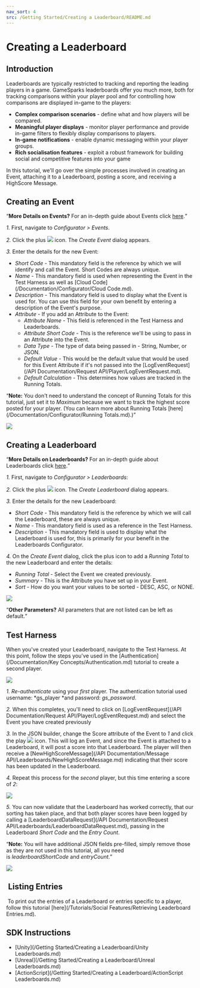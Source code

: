 ```yaml
---
nav_sort: 4
src: /Getting Started/Creating a Leaderboard/README.md
---
```


# Creating a Leaderboard

## Introduction


Leaderboards are typically restricted to tracking and reporting the leading players in a game. GameSparks leaderboards offer you much more, both for tracking comparisons within your player pool and for controlling how comparisons are displayed in-game to the players:
* **Complex comparison scenarios** - define what and how players will be compared.
* **Meaningful player displays** - monitor player performance and provide in-game filters to flexibly display comparisons to players.
* **In-game notifications** - enable dynamic messaging within your player groups.
* **Rich socialisation features** - exploit a robust framework for building social and competitive features into your game

In this tutorial, we'll go over the simple processes involved in creating an Event, attaching it to a Leaderboard, posting a score, and receiving a HighScore Message.

## Creating an Event

<q>**More Details on Events?** For an in-depth guide about Events click [here](/Documentation/Configurator/Events.md).</q>

*1.* First, navigate to *Configurator > Events*.

*2.* Click the plus ![](/img/fa/plus.png) icon. The *Create Event* dialog appears.

*3.* Enter the details for the new Event:

  * *Short Code* - This mandatory field is the reference by which we will identify and call the Event. Short Codes are always unique.
  * *Name* - This mandatory field is used when representing the Event in the Test Harness as well as [Cloud Code](/Documentation/Configurator/Cloud Code.md).
  * *Description* - This mandatory field is used to display what the Event is used for. You can use this field for your own benefit by entering a description of the Event's purpose.
  * *Attribute* - If you add an Attribute to the Event:
    * *Attribute Name* - This field is referenced in the Test Harness and Leaderboards.
    * *Attribute Short Code* - This is the reference we'll be using to pass in an Attribute into the Event.
    * *Data Type* - The type of data being passed in - String, Number, or JSON.
    * *Default Value* - This would be the default value that would be used for this Event Attribute if it's not passed into the [LogEventRequest](/API Documentation/Request API/Player/LogEventRequest.md).
    * *Default Calculation* - This determines how values are tracked in the Running Totals.

<q>**Note:** You don't need to understand the concept of Running Totals for this tutorial, just set it to *Maximum* because we want to track the highest score posted for your player. (You can learn more about Running Totals [here](/Documentation/Configurator/Running Totals.md).)</q>

![](img/CreatingALeaderboard/1.png)

## Creating a Leaderboard

<q>**More Details on Leaderboards?** For an in-depth guide about Leaderboards click [here](/Documentation/Configurator/Leaderboards.md).</q>

*1.* First, navigate to *Configurator > Leaderboards*:

*2.* Click the plus ![](/img/fa/plus.png) icon. The *Create Leaderboard* dialog appears.

*3.* Enter the details for the new Leaderboard: 
  * *Short Code* - This mandatory field is the reference by which we will call the Leaderboard, these are always unique.
  * *Name* - This mandatory field is used as a reference in the Test Harness.
  * *Description* - This mandatory field is used to display what the Leaderboard is used for, this is primarily for your benefit in the Leaderboards Configurator.

*4.* On the *Create Event* dialog, click the plus icon to add a *Running Total* to the new Leaderboard and enter the details:
  * *Running Total* - Select the Event we created previously.
  * *Summary* - This is the Attribute you have set up in your Event.
  * *Sort* - How do you want your values to be sorted - DESC, ASC, or NONE.


  ![](img/CreatingALeaderboard/2.png)

  <q>**Other Parameters?** All parameters that are not listed can be left as default.</q>

## Test Harness

When you've created your Leaderboard, navigate to the Test Harness. At this point, follow the steps you've used in the [Authentication](/Documentation/Key Concepts/Authentication.md) tutorial to create a second player.

![](img/CreatingALeaderboard/3.png)

*1.* *Re-authenticate* using your *first* player. The authentication tutorial used username: *gs_player *and password: *gs_password*.

*2.* When this completes, you'll need to click on [LogEventRequest](/API Documentation/Request API/Player/LogEventRequest.md) and select the Event you have created previously

*3.* In the JSON builder, change the Score attribute of the Event to *1* and click the play ![](/img/fa/play.png) icon. This will log an Event, and since the Event is attached to a Leaderboard, it will post a score into that Leaderboard. The player will then receive a [NewHighScoreMessage](/API Documentation/Message API/Leaderboards/NewHighScoreMessage.md) indicating that their score has been updated in the Leaderboard.

*4.* Repeat this process for the *second* player, but this time entering a score of *2*:

![](img/CreatingALeaderboard/4.png)

*5.* You can now validate that the Leaderboard has worked correctly, that our sorting has taken place, and that both player scores have been logged by calling a [LeaderboardDataRequest](/API Documentation/Request API/Leaderboards/LeaderboardDataRequest.md), passing in the Leaderboard *Short Code* and the *Entry Count*.

<q>**Note:** You will have additional JSON fields pre-filled, simply remove those as they are not used in this tutorial, all you need is *leaderboardShortCode* and *entryCount*.</q>

![](img/CreatingALeaderboard/5.png)


##  Listing Entries

 To print out the entries of a Leaderboard or entries specific to a player, follow this tutorial [here](/Tutorials/Social Features/Retrieving Leaderboard Entries.md).

## SDK Instructions

* [Unity](/Getting Started/Creating a Leaderboard/Unity Leaderboards.md)
* [Unreal](/Getting Started/Creating a Leaderboard/Unreal Leaderboards.md)
* [ActionScript](/Getting Started/Creating a Leaderboard/ActionScript Leaderboards.md)
